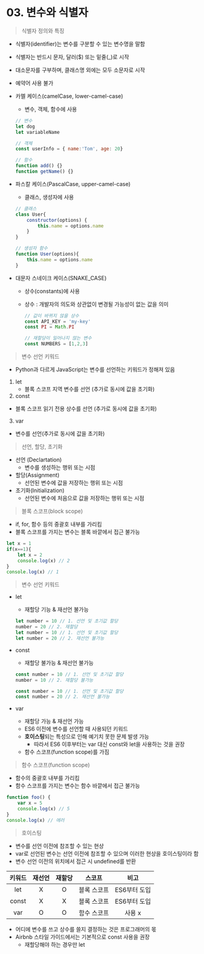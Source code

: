 # 03. 변수와 식별자

> 식별자 정의와 특징

- 식별자(identifier)는 변수를 구분할 수 있는 변수명을 말함
- 식별자는 반드시 문자, 달러($) 또는 밑줄(_)로 시작
- 대소문자를 구부하며, 클래스명 외에는 모두 소문자로 시작
- 예약어 사용 불가

- 카멜 케이스(camelCase, lower-camel-case)

  - 변수, 객체, 함수에 사용

  ```js
  // 변수
  let dog
  let variableName
  
  // 객체
  const userInfo = { name:'Tom', age: 20}
  
  // 함수
  function add() {}
  function getName() {}
  ```

  

- 파스칼 케이스(PascalCase, upper-camel-case)

  - 클래스, 생성자에 사용

  ```js
  // 클래스
  class User{
      constructor(options) {
          this.name = options.name
      }
  }
  
  // 생성자 함수
  function User(options){
      this.name = options.name
  }
  ```

  

- 대문자 스네이크 케이스(SNAKE_CASE)

  - 상수(constants)에 사용

  - 상수 : 개발자의 의도와 상관없이 변경될 가능성이 없는 값을 의미

    ```js
    // 값이 바뀌지 않을 상수
    const API_KEY = 'my-key'
    const PI = Math.PI
    
    // 재할당이 일어나지 않는 변수
    const NUMBERS = [1,2,3]
    ```

    

> 변수 선언 키워드

- Python과 다르게 JavaScript는 변수를 선언하는 키워드가 정해져 있음

1. let
   - 블록 스코프 지역 변수를 선언 (추가로 동시에 값을 초기화)
2.  const
   - 블록 스코프 읽기 전용 상수를 선언 (추가로 동시에 값을 초기화)
3.  var
   - 변수를 선언(추가로 동시에 값을 초기화)



> 선언, 할당, 초기화

- 선언 (Declartation)
  - 변수를 생성하는 행위 또는 시점
- 할당(Assignment)
  - 선언된 변수에 값을 저장하는 행위 또는 시점
- 초기화(Initialization)
  - 선언된 변수에 처음으로 값을 저장하는 행위 또는 시점



> 블록 스코프(block scope)

- if, for, 함수 등의 중괄호 내부를 가리킴
- 블록 스코프를 가지는 변수는 블록 바깥에서 접근 불가능

```js
let x = 1
if(x==1){
    let x = 2
    console.log(x) // 2
}
console.log(x) // 1
```



> 변수 선언 키워드

- let

  - 재할당 기능 & 재선언 불가능

  ```js
  let number = 10 // 1. 선언 및 초기값 할당
  number = 20 // 2. 재할당
  let number = 10 // 1. 선언 및 초기값 할당
  let number = 20 // 2. 재선언 불가능
  ```



- const

  - 재할당 불가능 & 재선언 불가능

  ```js
  const number = 10 // 1. 선언 및 초기값 할당
  number = 10 // 2. 재할당 불가능
  
  const number = 10 // 1. 선언 및 초기값 할당
  const number = 20 // 2. 재선언 불가능
  ```

  

- var
  - 재할당 가능 & 재선언 가능
  - ES6 이전에 변수를 선언할 때 사용되던 키워드
  - **호이스팅**되는 특성으로 인해 예기치 못한 문제 발생 가능
    - 따라서 ES6 이후부터는 var 대신 const와 let을 사용하는 것을 권장
  - 함수 스코프(function scope)를 가짐



> 함수 스코프(function scope)

- 함수의 중괄호 내부를 가리킴
- 함수 스코프를 가지는 변수는 함수 바깥에서 접근 불가능

```js
function foo() {
    var x = 5
    console.log(x) // 5
}
console.log(x) // 에러
```



> 호이스팅

- 변수를 선언 이전에 참조할 수 있는 현상
- var로 선언된 변수는 선언 이전에 참조할 수 있으며 이러한 현상을 호이스팅이라 함
- 변수 선언 이전의 위치에서 접근 시 undefined를 반환



| 키워드 | 재선언 | 재할당 |   스코프    |     비고     |
| :----: | :----: | :----: | :---------: | :----------: |
|  let   |   X    |   O    | 블록 스코프 | ES6부터 도입 |
| const  |   X    |   X    | 블록 스코프 | ES6부터 도입 |
|  var   |   O    |   O    | 함수 스코프 |    사용 x    |

- 어디에 변수를 쓰고 상수를 쓸지 결정하는 것은 프로그래머의 몫
- Airbnb 스타일 가이드에서는 기본적으로 const 사용을 권장
  - 재할당해야 하는 경우만 let



